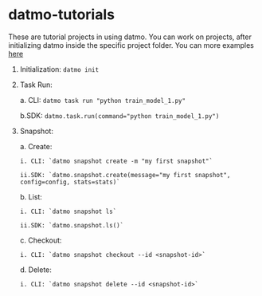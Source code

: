 # datmo-tutorials

These are tutorial projects in using datmo. You can work on projects, after initializing datmo inside the specific project folder. You can more examples [here](https://github.com/datmo/datmo/tree/master/examples)

1. Initialization: `datmo init`

2. Task Run: 

   a. CLI: `datmo task run "python train_model_1.py"`
   
   b.SDK: `datmo.task.run(command="python train_model_1.py")`
   
3. Snapshot:

   a. Create:
   
       i. CLI: `datmo snapshot create -m "my first snapshot"`
       
       ii.SDK: `datmo.snapshot.create(message="my first snapshot", config=config, stats=stats)`
       
   b. List:
   
       i. CLI: `datmo snapshot ls`
       
       ii.SDK: `datmo.snapshot.ls()`       
       
   c. Checkout:
   
       i. CLI: `datmo snapshot checkout --id <snapshot-id>`   
       
   d. Delete:
   
       i. CLI: `datmo snapshot delete --id <snapshot-id>`         
       
